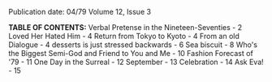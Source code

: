 Publication date: 04/79
Volume 12, Issue 3

**TABLE OF CONTENTS:**
Verbal Pretense in the Nineteen-Seventies - 2
Loved Her Hated Him - 4
Return from Tokyo to Kyoto - 4
From an old Dialogue - 4
desserts is just stressed backwards - 6
Sea biscuit - 8
Who's the Biggest Semi-God and Friend to You and Me - 10
Fashion Forecast of '79 - 11
One Day in the Surreal - 12
September - 13
Celebration - 14
Ask Eva! - 15

